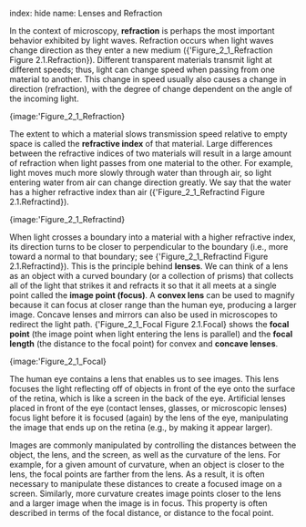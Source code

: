 index: hide
name: Lenses and Refraction

In the context of microscopy,  **refraction** is perhaps the most important behavior exhibited by light waves. Refraction occurs when light waves change direction as they enter a new medium ({'Figure_2_1_Refraction Figure 2.1.Refraction}). Different transparent materials transmit light at different speeds; thus, light can change speed when passing from one material to another. This change in speed usually also causes a change in direction (refraction), with the degree of change dependent on the angle of the incoming light.


{image:'Figure_2_1_Refraction}
        

The extent to which a material slows transmission speed relative to empty space is called the  **refractive index** of that material. Large differences between the refractive indices of two materials will result in a large amount of refraction when light passes from one material to the other. For example, light moves much more slowly through water than through air, so light entering water from air can change direction greatly. We say that the water has a higher refractive index than air ({'Figure_2_1_Refractind Figure 2.1.Refractind}).


{image:'Figure_2_1_Refractind}
        

When light crosses a boundary into a material with a higher refractive index, its direction turns to be closer to perpendicular to the boundary (i.e., more toward a normal to that boundary; see {'Figure_2_1_Refractind Figure 2.1.Refractind}). This is the principle behind  **lenses**. We can think of a lens as an object with a curved boundary (or a collection of prisms) that collects all of the light that strikes it and refracts it so that it all meets at a single point called the  **image point (focus)**. A  **convex lens** can be used to magnify because it can focus at closer range than the human eye, producing a larger image. Concave lenses and mirrors can also be used in microscopes to redirect the light path. {'Figure_2_1_Focal Figure 2.1.Focal} shows the  **focal point** (the image point when light entering the lens is parallel) and the  **focal length** (the distance to the focal point) for convex and  **concave lenses**.


{image:'Figure_2_1_Focal}
        

The human eye contains a lens that enables us to see images. This lens focuses the light reflecting off of objects in front of the eye onto the surface of the retina, which is like a screen in the back of the eye. Artificial lenses placed in front of the eye (contact lenses, glasses, or microscopic lenses) focus light before it is focused (again) by the lens of the eye, manipulating the image that ends up on the retina (e.g., by making it appear larger).

Images are commonly manipulated by controlling the distances between the object, the lens, and the screen, as well as the curvature of the lens. For example, for a given amount of curvature, when an object is closer to the lens, the focal points are farther from the lens. As a result, it is often necessary to manipulate these distances to create a focused image on a screen. Similarly, more curvature creates image points closer to the lens and a larger image when the image is in focus. This property is often described in terms of the focal distance, or distance to the focal point.
